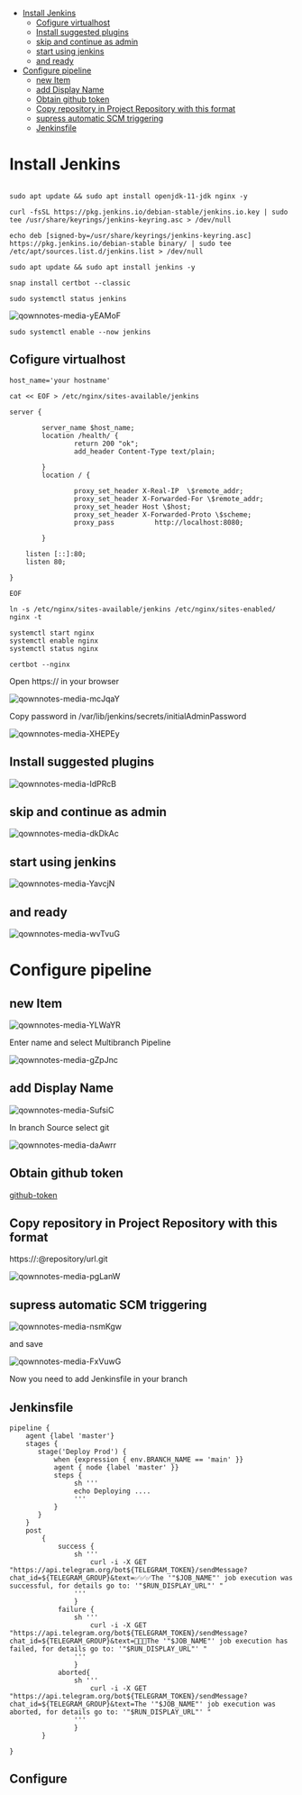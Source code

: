 - [Install Jenkins](#install-jenkins)
  - [Cofigure virtualhost](#cofigure-virtualhost)
  - [Install suggested plugins](#install-suggested-plugins)
  - [skip and continue as admin](#skip-and-continue-as-admin)
  - [start using jenkins](#start-using-jenkins)
  - [and ready](#and-ready)
- [Configure pipeline](#configure-pipeline)
  - [new Item](#new-item)
  - [add Display Name](#add-display-name)
  - [Obtain github token](#obtain-github-token)
  - [Copy repository in Project Repository with this format](#copy-repository-in-project-repository-with-this-format)
  - [supress automatic SCM triggering](#supress-automatic-scm-triggering)
  - [Jenkinsfile](#jenkinsfile)

# Install Jenkins
```

sudo apt update && sudo apt install openjdk-11-jdk nginx -y

curl -fsSL https://pkg.jenkins.io/debian-stable/jenkins.io.key | sudo tee /usr/share/keyrings/jenkins-keyring.asc > /dev/null

echo deb [signed-by=/usr/share/keyrings/jenkins-keyring.asc] https://pkg.jenkins.io/debian-stable binary/ | sudo tee /etc/apt/sources.list.d/jenkins.list > /dev/null

sudo apt update && sudo apt install jenkins -y

snap install certbot --classic

sudo systemctl status jenkins

```
![qownnotes-media-yEAMoF](../../media/qownnotes-media-yEAMoF.png)

`sudo systemctl enable --now jenkins`


## Cofigure virtualhost
```
host_name='your hostname'

cat << EOF > /etc/nginx/sites-available/jenkins

server {

        server_name $host_name;
        location /health/ {
                return 200 "ok";
                add_header Content-Type text/plain;

        }
        location / {

                proxy_set_header X-Real-IP  \$remote_addr;
                proxy_set_header X-Forwarded-For \$remote_addr;
                proxy_set_header Host \$host;
                proxy_set_header X-Forwarded-Proto \$scheme;
                proxy_pass          http://localhost:8080;

        }

    listen [::]:80;
    listen 80;

}

EOF
```

```
ln -s /etc/nginx/sites-available/jenkins /etc/nginx/sites-enabled/
nginx -t

systemctl start nginx
systemctl enable nginx
systemctl status nginx

certbot --nginx
```

Open https://<your hostname> in your browser

![qownnotes-media-mcJqaY](../../media/qownnotes-media-mcJqaY.png)

Copy password in /var/lib/jenkins/secrets/initialAdminPassword

![qownnotes-media-XHEPEy](../../media/qownnotes-media-XHEPEy.png)

## Install suggested plugins
![qownnotes-media-IdPRcB](../../media/qownnotes-media-IdPRcB.png)

## skip and continue as admin

![qownnotes-media-dkDkAc](../../media/qownnotes-media-dkDkAc.png)

## start using jenkins

![qownnotes-media-YavcjN](../../media/qownnotes-media-YavcjN.png)

## and ready

![qownnotes-media-wvTvuG](../../media/qownnotes-media-wvTvuG.png)


# Configure pipeline

## new Item

![qownnotes-media-YLWaYR](../../media/qownnotes-media-YLWaYR.png)

Enter name and select Multibranch Pipeline

![qownnotes-media-gZpJnc](../../media/qownnotes-media-gZpJnc.png)

## add Display Name

![qownnotes-media-SufsiC](../../media/qownnotes-media-SufsiC.png)

In branch Source select git

![qownnotes-media-daAwrr](../../media/qownnotes-media-daAwrr.png)


## Obtain github token

[github-token](github-token.md)

## Copy repository in Project Repository with this format

https://<user>:<token>@repository/url.git

![qownnotes-media-pgLanW](../../media/qownnotes-media-pgLanW.png)

## supress automatic SCM triggering

![qownnotes-media-nsmKgw](../../media/qownnotes-media-nsmKgw.png)

and save

![qownnotes-media-FxVuwG](../../media/qownnotes-media-FxVuwG.png)

Now you need to add Jenkinsfile in your branch

## Jenkinsfile

```
pipeline {
    agent {label 'master'}
	stages {
       stage('Deploy Prod') {
           when {expression { env.BRANCH_NAME == 'main' }}
           agent { node {label 'master' }}
           steps {
                sh '''
                echo Deploying ....
                '''
           }
       }
    }
	post
	    {
            success {
                sh '''
                    curl -i -X GET "https://api.telegram.org/bot${TELEGRAM_TOKEN}/sendMessage?chat_id=${TELEGRAM_GROUP}&text=✅✅✅The '"$JOB_NAME"' job execution was successful, for details go to: '"$RUN_DISPLAY_URL"' "
                '''
                }
            failure {
                sh '''
                    curl -i -X GET "https://api.telegram.org/bot${TELEGRAM_TOKEN}/sendMessage?chat_id=${TELEGRAM_GROUP}&text=🚨🚨🚨The '"$JOB_NAME"' job execution has failed, for details go to: '"$RUN_DISPLAY_URL"' "
                '''
                }
            aborted{
                sh '''
                    curl -i -X GET "https://api.telegram.org/bot${TELEGRAM_TOKEN}/sendMessage?chat_id=${TELEGRAM_GROUP}&text=The '"$JOB_NAME"' job execution was aborted, for details go to: '"$RUN_DISPLAY_URL"' "
                '''
                }
        }

}
```
## Configure 
